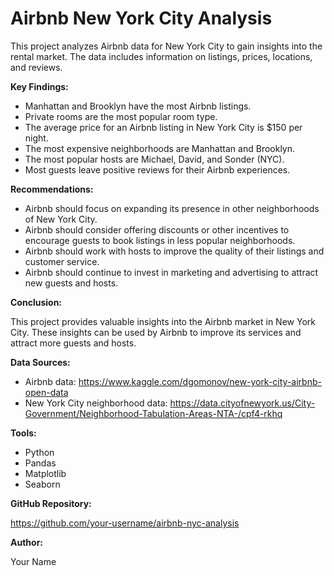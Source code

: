 # **Airbnb New York City Analysis**

This project analyzes Airbnb data for New York City to gain insights into the rental market. The data includes information on listings, prices, locations, and reviews.

**Key Findings:**

* Manhattan and Brooklyn have the most Airbnb listings.
* Private rooms are the most popular room type.
* The average price for an Airbnb listing in New York City is $150 per night.
* The most expensive neighborhoods are Manhattan and Brooklyn.
* The most popular hosts are Michael, David, and Sonder (NYC).
* Most guests leave positive reviews for their Airbnb experiences.

**Recommendations:**

* Airbnb should focus on expanding its presence in other neighborhoods of New York City.
* Airbnb should consider offering discounts or other incentives to encourage guests to book listings in less popular neighborhoods.
* Airbnb should work with hosts to improve the quality of their listings and customer service.
* Airbnb should continue to invest in marketing and advertising to attract new guests and hosts.

**Conclusion:**

This project provides valuable insights into the Airbnb market in New York City. These insights can be used by Airbnb to improve its services and attract more guests and hosts.

**Data Sources:**

* Airbnb data: https://www.kaggle.com/dgomonov/new-york-city-airbnb-open-data
* New York City neighborhood data: https://data.cityofnewyork.us/City-Government/Neighborhood-Tabulation-Areas-NTA-/cpf4-rkhq

**Tools:**

* Python
* Pandas
* Matplotlib
* Seaborn

**GitHub Repository:**

https://github.com/your-username/airbnb-nyc-analysis

**Author:**

Your Name
